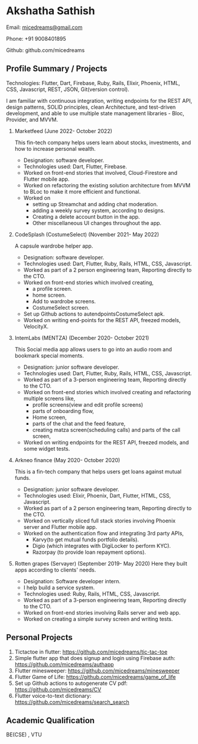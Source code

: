 # Akshatha Sathish

Email: micedreams@gmail.com

Phone: +91 9008401895

Github: github.com/micedreams

## Profile Summary / Projects

Technologies: Flutter, Dart, Firebase, Ruby, Rails, Elixir, Phoenix, HTML, CSS, Javascript, REST, JSON, Git(version control).

I am familiar with continuous integration, writing endpoints for the REST API, design patterns, SOLID principles, clean Architecture, and test-driven development, and able to use multiple state management libraries - Bloc, Provider, and MVVM.


1. Marketfeed (June 2022- October 2022) 

   This fin-tech company helps users learn about stocks, investments, and how to increase personal wealth.
   * Designation: software developer.
   * Technologies used:  Dart, Flutter, Firebase.
   * Worked on front-end stories that involved, Cloud-Firestore and Flutter mobile app.
   * Worked on refactoring the existing solution architecture from MVVM to BLoc to make it more efficient and functional.
   * Worked on
      * setting up Streamchat and adding chat moderation.
      * adding a weekly survey system, according to designs.
      * Creating a delete account button in the app.
      * Other miscellaneous UI changes throughout the app. 

1. CodeSplash (CostumeSelect) (November 2021- May 2022)

   A capsule wardrobe helper app.
   * Designation: software developer.
   * Technologies used:  Dart, Flutter, Ruby, Rails, HTML, CSS, Javascript.
   * Worked as part of a 2 person engineering team, Reporting directly to the CTO.
   * Worked on front-end stories which involved creating, 
      * a profile screen.
      * home screen.
      * Add to wardrobe screens.
      * CostumeSelect screen.
   * Set up Github actions to autendpointsCostumeSelect apk.
   * Worked on writing end-points for the REST API, freezed models, VelocityX.
   
1. IntemLabs (MENTZA) (December 2020- October 2021)

   This Social media app allows users to go into an audio room and bookmark special moments.
   * Designation: junior software developer.
   * Technologies used:  Dart, Flutter, Ruby, Rails, HTML, CSS, Javascript.
   * Worked as part of a 3-person engineering team, Reporting directly to the CTO.
   * Worked on front-end stories which involved creating and refactoring multiple screens like, 
      * profile screens(view and edit profile screens)
      * parts of onboarding flow,
      * Home screen, 
      * parts of the chat and the feed feature, 
      * creating matza screen(scheduling calls) and parts of the call screen,
   * Worked on writing endpoints for the REST API, freezed models, and some widget tests. 
   
1. Arkneo finance (May 2020- October 2020)

   This is a fin-tech company that helps users get loans against mutual funds.
   * Designation: junior software developer.
   * Technologies used: Elixir, Phoenix, Dart, Flutter, HTML, CSS, Javascript.
   * Worked as part of a 2 person engineering team, Reporting directly to the CTO.
   * Worked on vertically sliced full stack stories involving Phoenix server and Flutter mobile app.
   * Worked on the authentication flow and integrating 3rd party APIs,
      * Karvy(to get mutual funds portfolio details). 
      * Digio (which integrates with DigiLocker to perform KYC).
      * Razorpay (to provide loan repayment options).
      
1. Rotten grapes (Servayer) (September 2019- May 2020)
   Here they built apps according to clients' needs.
   * Designation: Software developer intern.
   * I help build a service system.
   * Technologies used: Ruby, Rails, HTML, CSS, Javascript.
   * Worked as part of a 3-person engineering team, Reporting directly to the CTO.
   * Worked on front-end stories involving Rails server and web app.
   * Worked on creating a simple survey screen and writing tests. 

## Personal Projects
1. Tictactoe in flutter: https://github.com/micedreams/tic-tac-toe
1. Simple flutter app that does signup and login using Firebase auth: https://github.com/micedreams/authapp 
1. Flutter minesweeper: https://github.com/micedreams/minesweeper
1. Flutter Game of Life: https://github.com/micedreams/game_of_life
1. Set up Github actions to autogenerate CV pdf: https://github.com/micedreams/CV
1. Flutter voice-to-text dictionary: https://github.com/micedreams/search_search

## Academic Qualification
BE(CSE) , VTU 
